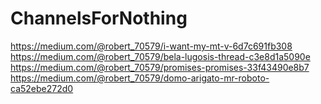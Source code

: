 # ChannelsForNothing

https://medium.com/@robert_70579/i-want-my-mt-v-6d7c691fb308
https://medium.com/@robert_70579/bela-lugosis-thread-c3e8d1a5090e
https://medium.com/@robert_70579/promises-promises-33f43490e8b7
https://medium.com/@robert_70579/domo-arigato-mr-roboto-ca52ebe272d0
